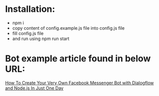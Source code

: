 # Installation:

- npm i
- copy content of config.example.js file into config.js file
- fill config.js file
- and run using npm run start

# Bot example article found in below URL:

[How To Create Your Very Own Facebook Messenger Bot with Dialogflow and Node.js In Just One Day](https://medium.com/crowdbotics/how-to-create-your-very-own-facebook-messenger-bot-with-dialogflow-and-node-js-in-just-one-day-f5f2f5792be5)